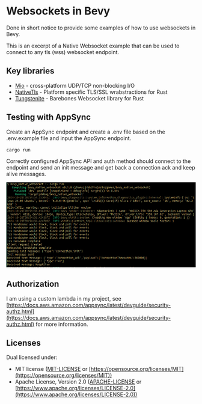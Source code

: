 # Websockets in Bevy

Done in short notice to provide some examples of how to use websockets in Bevy.

This is an excerpt of a Native Websocket example that can be used to connect to any tls (wss) websocket endpoint.

## Key libraries

- [Mio](https://github.com/tokio-rs/mio) - cross-platform UDP/TCP non-blocking I/O
- [NativeTls](https://github.com/sfackler/rust-native-tls) - Platform specific TLS/SSL wrabstractions for Rust
- [Tungstenite](https://github.com/snapview/tungstenite-rs) - Barebones Websocket library for Rust

## Testing with AppSync

Create an AppSync endpoint and create a .env file based on the .env.example file and input the AppSync endpoint.

```bash
cargo run
```

Correctly configured AppSync API and auth method should connect to the endpoint and send an init message and get back a connection ack and keep alive messages.

![AppSync Connection](./logs.png)

## Authorization

I am using a custom lambda in my project, see [https://docs.aws.amazon.com/appsync/latest/devguide/security-authz.html](https://docs.aws.amazon.com/appsync/latest/devguide/security-authz.html) for more information.

## Licenses

Dual licensed under:

- MIT license ([MIT-LICENSE](./MIT-LICENSE) or [https://opensource.org/licenses/MIT](https://opensource.org/licenses/MIT))
- Apache License, Version 2.0 ([APACHE-LICENSE](./APACHE-LICENSE) or [https://www.apache.org/licenses/LICENSE-2.0](https://www.apache.org/licenses/LICENSE-2.0))
